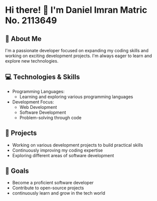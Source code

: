 # Hi there! 👋 I'm Daniel Imran Matric No. 2113649

## 🚀 About Me
I'm a passionate developer focused on expanding my coding skills and working on exciting development projects. I'm always eager to learn and explore new technologies.

## 💻 Technologies & Skills
- Programming Languages: 
  - Learning and exploring various programming languages
- Development Focus:
  - Web Development
  - Software Development
  - Problem-solving through code

## 🔧 Projects
- Working on various development projects to build practical skills
- Continuously improving my coding expertise
- Exploring different areas of software development

## 🎯 Goals
- Become a proficient software developer
- Contribute to open-source projects
- continuously learn and grow in the tech world
